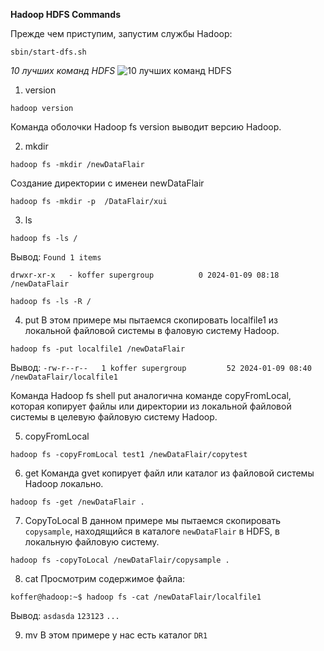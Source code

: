 **Hadoop HDFS Commands**

Прежде чем приступим, запустим службы Hadoop:

```
sbin/start-dfs.sh
```


_10 лучших команд HDFS_
![10 лучших команд HDFS](https://data-flair.training/blogs/wp-content/uploads/sites/2/2016/06/top-10-hadoop-hdfs-commands.jpg)


1. version
```
hadoop version
```
Команда оболочки Hadoop fs version выводит версию Hadoop.

2. mkdir 
```
hadoop fs -mkdir /newDataFlair
```
Создание директории с именеи newDataFlair

```
hadoop fs -mkdir -p  /DataFlair/xui
```

3. ls
```
hadoop fs -ls /
```
Вывод:
`Found 1 items`

`drwxr-xr-x   - koffer supergroup          0 2024-01-09 08:18 /newDataFlair`

```
hadoop fs -ls -R /
```

4. put
В этом примере мы пытаемся скопировать localfile1 из локальной файловой системы 
в фаловую систему Hadoop.

```
hadoop fs -put localfile1 /newDataFlair
```
Вывод:
`-rw-r--r--   1 koffer supergroup         52 2024-01-09 08:40 /newDataFlair/localfile1`

Команда Hadoop fs shell put аналогична команде copyFromLocal, которая копирует файлы 
или директории из локальной файловой системы в целевую файловую систему Hadoop.

5. copyFromLocal
```
hadoop fs -copyFromLocal test1 /newDataFlair/copytest
```

6. get
Команда gvet копирует файл или каталог из файловой системы Hadoop локально.
```
hadoop fs -get /newDataFlair .
```

7. CopyToLocal
В данном примере мы пытаемся скопировать `copysample`, находящийся в каталоге
`newDataFlair` в HDFS, в локальную файловую систему.
```
hadoop fs -copyToLocal /newDataFlair/copysample .
```

8. cat
Просмотрим содержимое файла:
```
koffer@hadoop:~$ hadoop fs -cat /newDataFlair/localfile1
```
Вывод:
`asdasda`
`123123`
`...`

9. mv
В этом примере у нас есть каталог `DR1`




